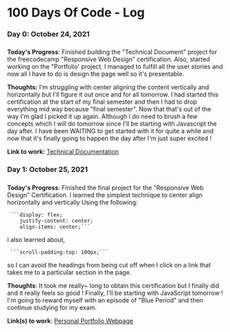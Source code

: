 # 100 Days Of Code - Log

### Day 0: October 24, 2021
#####

**Today's Progress**: Finished building the "Technical Document" project for the freecodecamp "Responsive Web Design" certification. Also, started working on the "Portfolio' project. I managed to fulfill all the user stories and now all I have to do is design the page well so it's presentable.

**Thoughts:** I'm struggling with center aligning the content vertically and horizontally but I'll figure it out once and for all tomorrow. I had started this certification at the start of my final semester and then I had to drop everything mid way because "final semester". Now that that's out of the way I'm glad I picked it up again. Although I do need to brush a few concepts which I will do tomorrow since I'll be starting with Javascript the day after. I have been WAITING to get started with it for quite a while and now that it's finally going to happen the day after I'm just super excited !

**Link to work:** [Technical Documentation](https://codepen.io/caffeineproof/pen/abyvXvO)

### Day 1: October 25, 2021
#####

**Today's Progress**: Finished the final project for the "Responsive Web Design" Certification. I learned the simplest technique to center align horizontally and vertically  Using the following:

     ```display: flex;        
        justify-content: center;        
        align-items: center;```
        
I also learned about,

     ```scroll-padding-top: 100px;```
     
so I can avoid the headings from being cut off when I click on a link that takes me to a particular section in the page.

**Thoughts**: It took me really~ long to obtain this certification but I finally did and it really feels so good ! Finally, I'll be starting with JavaScript tomorrow ! I'm going to reward myself with an episode of "Blue Period" and then continue studying for my exam.


**Link(s) to work**: [Personal Portfolio Webpage](https://codepen.io/caffeineproof/pen/MWvJVxx?editors=1100)


<!--### Day 1: June 27, Monday

**Today's Progress**: I've gone through many exercises on FreeCodeCamp.

**Thoughts** I've recently started coding, and it's a great feeling when I finally solve an algorithm challenge after a lot of attempts and hours spent.

**Link(s) to work**
1. [Find the Longest Word in a String](https://www.freecodecamp.com/challenges/find-the-longest-word-in-a-string)
2. [Title Case a Sentence](https://www.freecodecamp.com/challenges/title-case-a-sentence)-->
